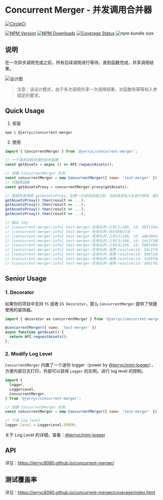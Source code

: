 # Concurrent Merger - 并发调用合并器

[![CircleCI](https://circleci.com/gh/JerryC8080/concurrent-merger/tree/master.svg?style=svg)](https://circleci.com/gh/JerryC8080/concurrent-merger/tree/master)

[![NPM Version](https://img.shields.io/npm/v/@jerryc/concurrent-merger.svg)](https://www.npmjs.com/package/@jerryc/concurrent-merger) [![NPM Downloads](https://img.shields.io/npm/dm/@jerryc/concurrent-merger.svg)](https://www.npmjs.com/package/@jerryc/concurrent-merger) [![Coverage Status](https://coveralls.io/repos/github/JerryC8080/concurrent-merger/badge.svg?branch=master)](https://coveralls.io/github/JerryC8080/concurrent-merger?branch=master) ![npm bundle size](https://img.shields.io/bundlephobia/minzip/@jerryc/mini-logger.svg)

## 说明

在一次异步调用完成之前，所有后续调用进行等待，直到函数完成，共享调用结果。

![设计图](https://bluesun-1252625244.cos.ap-guangzhou.myqcloud.com/img/20201212113844.png)

> 注意：该设计模式，由于多次调用共享一次调用结果，对函数有幂等和入参固定的要求。

## Quick Usage

1. 安装

```shell
npm i @jerryc/concurrent-merger
```

2. 使用

```javascript
import { ConcurrentMerger } from '@jerryc/concurrent-merger';

// 一个请求远程资源的异步函数
const getAssets = async () => API.requestAssets();

// 创建 ConcurrentMerger 实例
const concurrentMerger = new ConcurrentMerger({ name: 'test-merger' });
// 代理原函数
const getAssetsProxy = concurrentMerger.proxy(getAssets);

// 高频并发调用 getAssetsProxy，在第一次请求回调之前，后续请求会入队进行等待，直到请求完之后，释放队列，共享结果。
getAssetsProxy().then(result => ...);
getAssetsProxy().then(result => ...);
getAssetsProxy().then(result => ...);
getAssetsProxy().then(result => ...);

// 输出 log
// [concurrent-merger:info] test-merger-任务队列-入列(1/100, id: db3116bd-e4e7-4c6e-9397-32ce015e6225)
// [concurrent-merger:info] test-merger-任务队列-执行目标方法
// [concurrent-merger:info] test-merger-任务队列-入列(2/100, id: a0b206ba-a3af-4e54-9f99-13206595d1df)
// [concurrent-merger:info] test-merger-任务队列-入列(3/100, id: 2dc2f30b-66ff-4101-9eff-56530131689c)
// [concurrent-merger:info] test-merger-任务队列-入列(4/100, id: 580fa99c-8794-495c-b805-8c72978e3fa1)
// [concurrent-merger:info] test-merger-任务队列-消费-resolve(id: 2dc2f30b-66ff-4101-9eff-56530131689c)
// [concurrent-merger:info] test-merger-任务队列-消费-resolve(id: 580fa99c-8794-495c-b805-8c72978e3fa1)
// [concurrent-merger:info] test-merger-任务队列-消费-resolve(id: fa597867-38ef-4e84-ae21-6760a136ab15)
// [concurrent-merger:info] test-merger-任务队列-消费-resolve(id: a9b1f027-c6ba-4895-a5a1-41be45853ba9)
```

## Senior Usage

### 1. Decorator

如果你的项目中支持 `TS` 或者 `ES Decorator`，那么 `ConcurrentMerger` 提供了快捷使用的装饰器。

```javascript
import { decorator as concurrentMerger } from '@jerryc/concurrent-merger';

@concurrentMerger({ name: 'test-merger' })
async function getAsset() {
  return API.requestAssets();
};
```

### 2. Modify Log Level

`ConcurrentMerger` 内置了一个迷你 logger（power by [@jerryc/mini-logger](https://github.com/JerryC8080/mini-logger)），方便内部日志打印，外部可以获得 `Logger` 的实例，进行 log level 的控制。

```javascript
import {
  logger,
  LoggerLevel,
  ConcurrentMerger,
} from '@jerryc/concurrent-merger';

// 创建 ConcurrentMerger 实例
const concurrentMerger = new ConcurrentMerger({ name: 'test-merger' });

// 下调 Log level
logger.level = LoggerLevel.ERROR;
```

关于 Log Level 的详细，查看：[@jerryc/mini-logger](https://github.com/JerryC8080/mini-logger)

## API

详见：https://jerryc8080.github.io/concurrent-merger/

## 测试覆盖率

详见：https://jerryc8080.github.io/concurrent-merger/coverage/index.html
